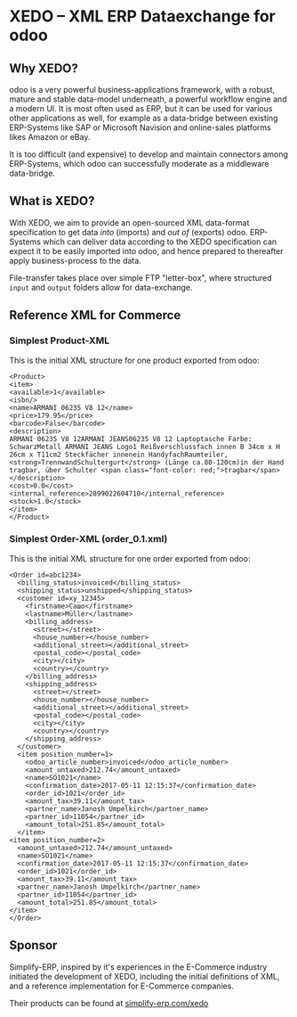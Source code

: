 # XEDO – XML ERP Dataexchange for odoo

## Why XEDO?

odoo is a very powerful business-applications framework, with a robust, mature and stable data-model underneath, a powerful workflow engine and a modern UI. It is most often used as ERP, but it can be used for various other applications as well, for example as a data-bridge between existing ERP-Systems like SAP or Microsoft Navision and online-sales platforms likes Amazon or eBay.

It is too difficult (and expensive) to develop and maintain connectors among ERP-Systems, which odoo can successfully moderate as a middleware data-bridge.

## What is XEDO?

With XEDO, we aim to provide an open-sourced XML data-format specification to get data _into_ (imports) and _out of_ (exports) odoo. ERP-Systems which can deliver data according to the XEDO specification can expect it to be easily imported into odoo, and hence prepared to thereafter apply business-process to the data.

File-transfer takes place over simple FTP "letter-box", where structured `input` and `output` folders allow for data-exchange.

## Reference XML for Commerce

### Simplest Product-XML

This is the initial XML structure for one product exported from odoo:
```
<Product>
<item>
<available>1</available>
<isbn/>
<name>ARMANI 06235 V8 12</name>
<price>179.95</price>
<barcode>False</barcode>
<description>
ARMANI 06235 V8 12ARMANI JEANS06235 V8 12 Laptoptasche Farbe: SchwarzMetall ARMANI JEANS Logo1 Reißverschlussfach innen B 34cm x H 26cm x T11cm2 Steckfächer innenein HandyfachRaumteiler, <strong>TrennwandSchultergurt</strong> (Länge ca.80-120cm)in der Hand tragbar, über Schulter <span class="font-color: red;">tragbar</span>
</description>
<cost>0.0</cost>
<internal_reference>2899022604710</internal_reference>
<stock>1.0</stock>
</item>
</Product>
```
### Simplest Order-XML (order_0.1.xml)

This is the initial XML structure for one order exported from odoo:
```
<Order id=abc1234>
  <billing_status>invoiced</billing_status>
  <shipping_status>unshipped</shipping_status>
  <customer id=xy_12345>
    <firstname>Сашо</firstname>
    <lastname>Müller</lastname>
    <billing_address>
      <street></street>
      <house_number></house_number>
      <additional_street></additional_street>
      <postal_code></postal_code>
      <city></city>
      <country></country>
    </billing_address>
    <shipping_address>
      <street></street>
      <house_number></house_number>
      <additional_street></additional_street>
      <postal_code></postal_code>
      <city></city>
      <country></country>
    </shipping_address>
  </customer>
  <item position_number=1>
    <odoo_article_number>invoiced</odoo_article_number>
    <amount_untaxed>212.74</amount_untaxed>
    <name>SO1021</name>
    <confirmation_date>2017-05-11 12:15:37</confirmation_date>
    <order_id>1021</order_id>
    <amount_tax>39.11</amount_tax>
    <partner_name>Janosh Umpelkirch</partner_name>
    <partner_id>11054</partner_id>
    <amount_total>251.85</amount_total>
  </item>
<item position_number=2>
  <amount_untaxed>212.74</amount_untaxed>
  <name>SO1021</name>
  <confirmation_date>2017-05-11 12:15:37</confirmation_date>
  <order_id>1021</order_id>
  <amount_tax>39.11</amount_tax>
  <partner_name>Janosh Umpelkirch</partner_name>
  <partner_id>11054</partner_id>
  <amount_total>251.85</amount_total>
</item>
</Order>
```

## Sponsor

Simplify-ERP, inspired by it's experiences in the E-Commerce industry initiated the development of XEDO, including the initial definitions of XML, and a reference implementation for E-Commerce companies.

Their products can be found at [simplify-erp.com/xedo](https://www.simplify-erp.com/video/xedo-xml-import-u-export-von-erp-systemen-mit-odoo/)

